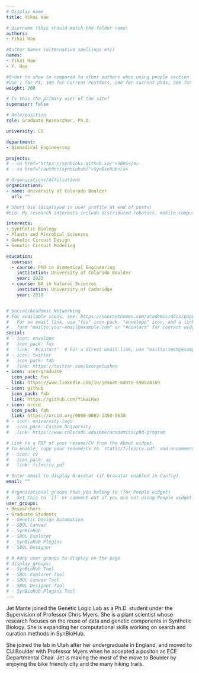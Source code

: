 ```yaml
---
# Display name
title: Yikai Hao

# Username (this should match the folder name)
authors:
- Yikai Hao

#Author Names (alternative spellings etc)
names:
- Yikai Hao
- Y. Hao

#Order to show in compared to other authors when using people section
#Use 1 for PI, 100 for Current Postdocs, 200 for current phds, 300 for current masters, 400 for current undergrads, 800 for alum postdocs, 810 for alum phds, 820 for alum masters, and 830 for alum undergrads, 900 for tools, 1000 for projects, 900 for tools, 1000 for projects
weight: 200

# Is this the primary user of the site?
superuser: false

# Role/position
role: Graduate Researcher, Ph.D.

university: CU

department:
- Biomedical Engineering

projects:
# - <a href="https://synbioks.github.io/">SBKS</a>
# - <a href="/author/synbiohub/">SynBioHub</a>

# Organizations/Affiliations
organizations:
- name: University of Colorado Boulder
  url: ""

# Short bio (displayed in user profile at end of posts)
#bio: My research interests include distributed robotics, mobile computing and programmable matter.

interests:
- Synthetic Biology
- Plants and Microbial Sciences
- Genetic Circuit Design
- Genetic Circuit Modeling

education:
  courses:
  - course: PhD in Biomedical Engineering
    institution: University of Colorado Boulder
    year: 2022
  - course: BA in Natural Sciences
    institution: University of Cambridge
    year: 2018


# Social/Academic Networking
# For available icons, see: https://sourcethemes.com/academic/docs/page-builder/#icons
#   For an email link, use "fas" icon pack, "envelope" icon, and a link in the
#   form "mailto:your-email@example.com" or "#contact" for contact widget.
social:
# - icon: envelope
#   icon_pack: fas
#   link: '#contact'  # For a direct email link, use "mailto:test@example.org".
# - icon: twitter
#   icon_pack: fab
#   link: https://twitter.com/GeorgeCushen
- icon: user-graduate
  icon_pack: fas
  link: https://www.linkedin.com/in/jeanet-mante-590a24169
- icon: github
  icon_pack: fab
  link: https://github.com/YikaiHao
- icon: orcid
  icon_pack: fab
  link: https://orcid.org/0000-0002-1450-5638
# - icon: university-logo
#   icon_pack: Custom_University
#   link: https://www.colorado.edu/bme/academics/phd-program

# Link to a PDF of your resume/CV from the About widget.
# To enable, copy your resume/CV to `static/files/cv.pdf` and uncomment the lines below.
# - icon: cv
#   icon_pack: ai
#   link: files/cv.pdf

# Enter email to display Gravatar (if Gravatar enabled in Config)
email: ""

# Organizational groups that you belong to (for People widget)
#   Set this to `[]` or comment out if you are not using People widget.
user_groups:
- Researchers
- Graduate Students
# - Genetic Design Automation
# - SBOL Canvas
# - SynBioHub
# - SBOL Explorer
# - SynBioHub Plugins
# - SBOL Designer

# # #any user groups to display on the page
# display_groups:
# - SynBioHub Tool
# - SBOL Explorer Tool
# - SBOL Canvas Tool
# - SBOL Designer Tool
# - SynBioHub Plugins Tool
---
```


Jet Mante joined the Genetic Logic Lab as a Ph.D. student under the Supervision of Professor Chris Myers. She is a plant scientist whose research focuses on the reuse of data and genetic components in Synthetic Biology. She is expanding her computational skills working on search and curation methods in SynBioHub.

She joined the lab in Utah after her undergraduate in England, and moved to CU Boulder with Professor Myers when he accepted a positon as ECE Departmental Chair. Jet is making the most of the move to Boulder by enjoying the bike friendly city and the many hiking trails.
